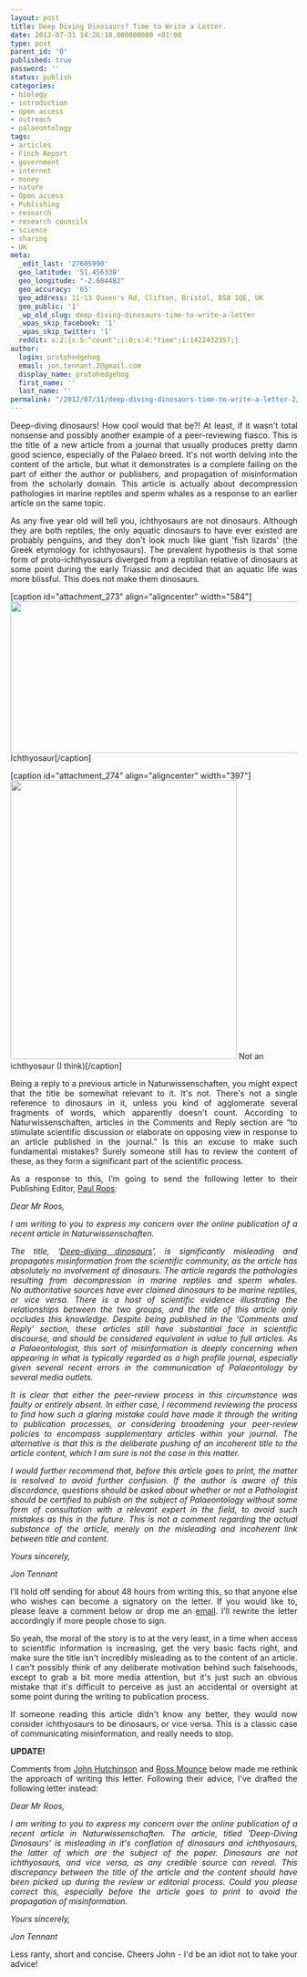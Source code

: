 ```yaml
---
layout: post
title: Deep Diving Dinosaurs? Time to Write a Letter.
date: 2012-07-31 14:26:18.000000000 +01:00
type: post
parent_id: '0'
published: true
password: ''
status: publish
categories:
- biology
- introduction
- open access
- outreach
- palaeontology
tags:
- articles
- Finch Report
- government
- internet
- money
- nature
- Open access
- Publishing
- research
- research councils
- science
- sharing
- UK
meta:
  _edit_last: '27605990'
  geo_latitude: '51.456338'
  geo_longitude: "-2.604482"
  geo_accuracy: '65'
  geo_address: 11-13 Queen's Rd, Clifton, Bristol, BS8 1QE, UK
  geo_public: '1'
  _wp_old_slug: deep-diving-dinosaurs-time-to-write-a-letter
  _wpas_skip_facebook: '1'
  _wpas_skip_twitter: '1'
  reddit: a:2:{s:5:"count";i:0;s:4:"time";i:1422432357;}
author:
  login: protohedgehog
  email: jon.tennant.2@gmail.com
  display_name: protohedgehog
  first_name: ''
  last_name: ''
permalink: "/2012/07/31/deep-diving-dinosaurs-time-to-write-a-letter-2/"
---
```

<p style="text-align:justify;">Deep-diving dinosaurs! How cool would that be?! At least, if it wasn't total nonsense and possibly another example of a peer-reviewing fiasco. This is the title of a new article from a journal that usually produces pretty damn good science, especially of the Palaeo breed. It's not worth delving into the content of the article, but what it demonstrates is a complete failing on the part of either the author or publishers, and propagation of misinformation from the scholarly domain. This article is actually about decompression pathologies in marine reptiles and sperm whales as a response to an earlier article on the same topic.</p>
<p style="text-align:justify;"><!--more--></p>
<p style="text-align:justify;">As any five year old will tell you, ichthyosaurs are not dinosaurs. Although they are both reptiles, the only aquatic dinosaurs to have ever existed are probably penguins, and they don't look much like giant 'fish lizards' (the Greek etymology for ichthyosaurs). The prevalent hypothesis is that some form of proto-ichthyosaurs diverged from a reptilian relative of dinosaurs at some point during the early Triassic and decided that an aquatic life was more blissful. This does not make them dinosaurs.</p>
<p>[caption id="attachment_273" align="aligncenter" width="584"]<a href="http://fossilsandshit.files.wordpress.com/2012/07/ichthyosaurus_bw.jpg"><img class="size-full wp-image-273 alignleft" title="Ichthyosaurus_BW" src="{{ site.baseurl }}/assets/ichthyosaurus_bw.jpg" alt="" width="584" height="266" /></a> Ichthyosaur[/caption]</p>
<p>[caption id="attachment_274" align="aligncenter" width="397"]<a href="http://fossilsandshit.files.wordpress.com/2012/07/dino.jpg"><img class="size-full wp-image-274" title="dino" src="{{ site.baseurl }}/assets/dino.jpg" alt="" width="397" height="489" /></a> Not an ichthyosaur (I think)[/caption]</p>
<p style="text-align:justify;">Being a reply to a previous article in Naturwissenschaften, you might expect that the title be somewhat relevant to it. It's not. There's not a single reference to dinosaurs in it, unless you kind of agglomerate several fragments of words, which apparently doesn't count. According to Naturwissenschaften, articles in the Comments and Reply section are “to stimulate scientific discussion or elaborate on opposing view in response to an article published in the journal.” Is this an excuse to make such fundamental mistakes? Surely someone still has to review the content of these, as they form a significant part of the scientific process.</p>
<p style="text-align:justify;">As a response to this, I’m going to send the following letter to their Publishing Editor, <a href="mailto:Paul.Roos@springer.com">Paul Roos</a>:</p>
<p style="text-align:justify;"><em>Dear Mr Roos,</em></p>
<p style="text-align:justify;"><em>I am writing to you to express my concern over the online publication of a recent article in Naturwissenschaften.</em></p>
<p style="text-align:justify;"><em>The title, ‘<a href="http://www.springerlink.com/content/hjm813150x34x322/?MUD=MP">Deep-diving dinosaurs</a>’, is significantly misleading and propagates misinformation from the scientific community, as the article has absolutely no involvement of dinosaurs. The article regards the pathologies resulting from decompression in marine reptiles and sperm whales. No authoritative sources have ever claimed dinosaurs to be marine reptiles, or vice versa. There is a host of scientific evidence illustrating the relationships between the two groups, and the title of this article only occludes this knowledge. Despite being published in the ‘Comments and Reply’ section, these articles still have substantial face in scientific discourse, and should be considered equivalent in value to full articles. As a Palaeontologist, this sort of misinformation is deeply concerning when appearing in what is typically regarded as a high profile journal, especially given several recent errors in the communication of Palaeontology by several media outlets.</em></p>
<p style="text-align:justify;"><em>It is clear that either the peer-review process in this circumstance was faulty or entirely absent. In either case, I recommend reviewing the process to find how such a glaring mistake could have made it through the writing to publication processes, or considering broadening your peer-review policies to encompass supplementary articles within your journal. The alternative is that this is the deliberate pushing of an incoherent title to the article content, which I am sure is not the case in this matter.</em></p>
<p style="text-align:justify;"><em>I would further recommend that, before this article goes to print, the matter is resolved to avoid further confusion. If the author is aware of this discordance, questions should be asked about whether or not a Pathologist should be certified to publish on the subject of Palaeontology without some form of consultation with a relevant expert in the field, to avoid such mistakes as this in the future. This is not a comment regarding the actual substance of the article, merely on the misleading and incoherent link between title and content.  </em></p>
<p style="text-align:justify;"><em>Yours sincerely,</em></p>
<p style="text-align:justify;"><em>Jon Tennant</em></p>
<p style="text-align:justify;">I’ll hold off sending for about 48 hours from writing this, so that anyone else who wishes can become a signatory on the letter. If you would like to, please leave a comment below or drop me an <a href="mailto:jon.tennant.2@gmail.com">email</a>. I’ll rewrite the letter accordingly if more people chose to sign.</p>
<p style="text-align:justify;">So yeah, the moral of the story is to at the very least, in a time when access to scientific information is increasing, get the very basic facts right, and make sure the title isn't incredibly misleading as to the content of an article. I can't possibly think of any deliberate motivation behind such falsehoods, except to grab a bit more media attention, but it's just such an obvious mistake that it's difficult to perceive as just an accidental or oversight at some point during the writing to publication process.</p>
<p style="text-align:justify;">If someone reading this article didn't know any better, they would now consider ichthyosaurs to be dinosaurs, or vice versa. This is a classic case of communicating misinformation, and really needs to stop.</p>
<p style="text-align:justify;"><strong>UPDATE!</strong></p>
<p style="text-align:justify;">Comments from <a href="https://twitter.com/JohnRHutchinson">John Hutchinson</a> and <a href="https://twitter.com/rmounce">Ross Mounce</a> below made me rethink the approach of writing this letter. Following their advice, I've drafted the following letter instead:</p>
<p style="text-align:justify;"><em>Dear Mr Roos, </em></p>
<p style="text-align:justify;"><em>I am writing to you to express my concern over the online publication of a recent article in Naturwissenschaften. The article, titled 'Deep-Diving Dinosaurs' is misleading in it's conflation of dinosaurs and ichthyosaurs, the latter of which are the subject of the paper. Dinosaurs are not ichthyosaurs, and vice versa, as any credible source can reveal. This discrepancy between the title of the article and the content should have been picked up during the review or editorial process. Could you please correct this, especially before the article goes to print to avoid the propagation of misinformation.</em></p>
<p style="text-align:justify;"><em>Yours sincerely,</em></p>
<p style="text-align:justify;"><em>Jon Tennant</em></p>
<p style="text-align:justify;">Less ranty, short and concise. Cheers John - I'd be an idiot not to take your advice!</p>
